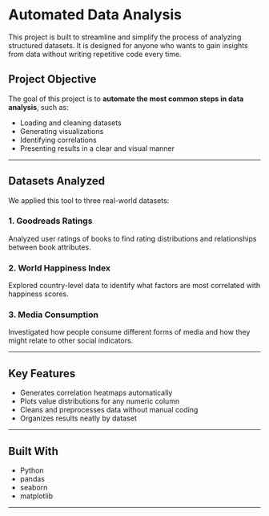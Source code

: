 # Automated Data Analysis

This project is built to streamline and simplify the process of analyzing structured datasets. It is designed for anyone who wants to gain insights from data without writing repetitive code every time.

## Project Objective

The goal of this project is to **automate the most common steps in data analysis**, such as:
- Loading and cleaning datasets
- Generating visualizations
- Identifying correlations
- Presenting results in a clear and visual manner

---

## Datasets Analyzed

We applied this tool to three real-world datasets:

### 1. Goodreads Ratings
Analyzed user ratings of books to find rating distributions and relationships between book attributes.

### 2. World Happiness Index
Explored country-level data to identify what factors are most correlated with happiness scores.

### 3. Media Consumption
Investigated how people consume different forms of media and how they might relate to other social indicators.

---

## Key Features

- Generates correlation heatmaps automatically
- Plots value distributions for any numeric column
- Cleans and preprocesses data without manual coding
- Organizes results neatly by dataset

---

## Built With

- Python
- pandas
- seaborn
- matplotlib

---






